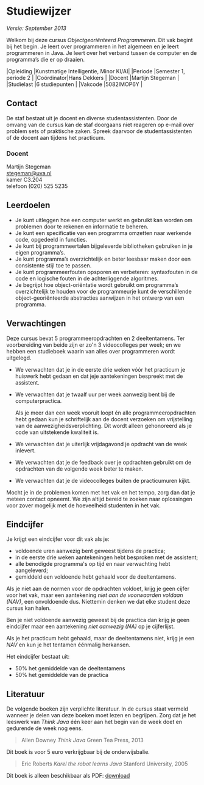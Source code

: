 # Studiewijzer

*Versie: September 2013*

Welkom bij deze cursus *Objectgeoriënteerd Programmeren*. Dit vak begint bij het
begin. Je leert over programmeren in het algemeen en je leert programmeren in
Java. Je leert over het verband tussen de computer en de programma’s die er op
draaien.

|Opleiding  |Kunstmatige Intelligentie, Minor KI/AI|
|Periode    |Semester 1, periode 2                 |
|Coördinator|Hans Dekkers                          |
|Docent     |Martijn Stegeman                      |
|Studielast |6 studiepunten                        |
|Vakcode    |5082IMOP6Y                            |

## Contact

De staf bestaat uit je docent en diverse studentassistenten. Door de omvang van
de cursus kan de staf doorgaans niet reageren op e-mail over problem sets of
praktische zaken. Spreek daarvoor de studentassistenten of de docent aan tijdens
het practicum.

### Docent

Martijn Stegeman  
<stegeman@uva.nl>  
kamer C3.204  
telefoon (020) 525 5235

## Leerdoelen

* Je kunt uitleggen hoe een computer werkt en gebruikt kan worden om problemen
  door te rekenen en informatie te beheren.
* Je kunt een specificatie van een programma omzetten naar werkende code,
  opgedeeld in functies.
* Je kunt bij programmeertalen bijgeleverde bibliotheken gebruiken in je eigen
  programma’s.
* Je kunt programma’s overzichtelijk en beter leesbaar maken door een
  consistente stijl toe te passen.
* Je kunt programmeerfouten opsporen en verbeteren: syntaxfouten in de code en
  logische fouten in de achterliggende algoritmes.
* Je begrijpt hoe object-oriëntatie wordt gebruikt om programma’s overzichtelijk
  te houden voor de programmeurje kunt de verschillende object-georiënteerde
  abstracties aanwijzen in het ontwerp van een programma.

## Verwachtingen

Deze cursus bevat 5 programmeeropdrachten en 2 deeltentamens. Ter voorbereiding
van beide zijn er zo'n 3 videocolleges per week; en we hebben een studieboek
waarin van alles over programmeren wordt uitgelegd.

* We verwachten dat je in de eerste drie weken vóór het practicum je huiswerk
  hebt gedaan en dat jeje aantekeningen bespreekt met de assistent.
* We verwachten dat je twaalf uur per week aanwezig bent bij de
  computerpractica.
  
  Als je meer dan een week vooruit loopt én alle programmeeropdrachten hebt
  gedaan kun je schriftelijk aan de docent verzoeken om vrijstelling van de
  aanwezigheidsverplichting. Dit wordt alleen gehonoreerd als je code van
  uitstekende kwaliteit is.
* We verwachten dat je uiterlijk vrijdagavond je opdracht van de week inlevert.
* We verwachten dat je de feedback over je opdrachten gebruikt om de opdrachten
  van de volgende week beter te maken.
* We verwachten dat je de videocolleges buiten de practicumuren kijkt.

Mocht je in de problemen komen met het vak en het tempo, zorg dan dat je meteen
contact opneemt. We zijn altijd bereid te zoeken naar oplossingen voor zover
mogelijk met de hoeveelheid studenten in het vak.

## Eindcijfer

Je krijgt een eindcijfer voor dit vak als je:

* voldoende uren aanwezig bent geweest tijdens de practica;
* in de eerste drie weken aantekeningen hebt besproken met de assistent;
* alle benodigde programma's op tijd en naar verwachting hebt aangeleverd;
* gemiddeld een voldoende hebt gehaald voor de deeltentamens.

Als je niet aan de normen voor de opdrachten voldoet, krijg je geen cijfer voor
het vak, maar een aantekening *niet aan de voorwaarden voldaan (NAV)*, een
onvoldoende dus. Niettemin denken we dat elke student deze cursus kan halen.

Ben je niet voldoende aanwezig geweest bij de practica dan krijg je geen
eindcijfer maar een aantekening *niet aanwezig (NA)* op je cijferlijst.

Als je het practicum hebt gehaald, maar de deeltentamens niet, krijg je een *NAV* en
kun je het tentamen éénmalig herkansen.

Het eindcijfer bestaat uit:

* 50% het gemiddelde van de deeltentamens
* 50% het gemiddelde van de practica

## Literatuur

De volgende boeken zijn verplichte literatuur. In de cursus staat vermeld
wanneer je delen van deze boeken moet lezen en begrijpen. Zorg dat je het
leeswerk van *Think Java* één keer aan het begin van de week doet en gedurende
de week nog eens.

> Allen Downey
> *Think Java*
> Green Tea Press, 2013

Dit boek is voor 5 euro verkrijgbaar bij de onderwijsbalie.

> Eric Roberts
> *Karel the robot learns Java*
> Stanford University, 2005

Dit boek is alleen beschikbaar als PDF:
[download](/problem-sets/karel/karel-the-robot-learns-java.pdf)
